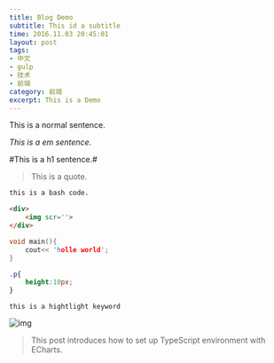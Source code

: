 ```yaml
---
title: Blog Demo
subtitle: This id a subtitle
time: 2016.11.03 20:45:01
layout: post
tags:
- 中文
- gulp
- 技术
- 前端
category: 前端
excerpt: This is a Demo
---
```


This is a normal sentence.

*This is a em sentence.*

#This is a h1 sentence.#

> This is a quote.

```bash
this is a bash code.
```
```html
<div>
	<img scr=''>
</div>
```
```c++
void main(){
	cout<< 'holle world';
}
```
```css
.p{
	height:10px;
}
```
`this is a hightlight keyword`


![img](http://120.27.93.212:8080/pic-server//upload/2/2/timeago3723c8465-3443-4b30-a67b-d1963bdfc2d9.png)

> This post introduces how to set up TypeScript environment with ECharts.

